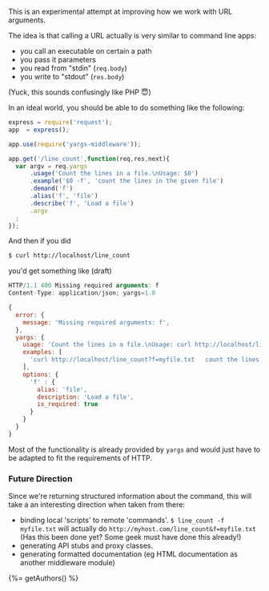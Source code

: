 This is an experimental attempt at improving how we work with URL arguments.

The idea is that calling a URL actually is very similar to command line apps:
+ you call an executable on certain a path
+ you pass it parameters
+ you read from "stdin" (`req.body`)
+ you write to "stdout" (`res.body`)

(Yuck, this sounds confusingly like PHP :innocent:)

In an ideal world, you should be able to do something like the following:

```javascript
express = require('request');
app  = express();

app.use(require('yargs-middleware'));

app.get('/line_count',function(req,res,next){
  var argv = req.yargs
      .usage('Count the lines in a file.\nUsage: $0')
      .example('$0 -f', 'count the lines in the given file')
      .demand('f')
      .alias('f', 'file')
      .describe('f', 'Load a file')
      .argv
  ;
});
```

And then if you did

```bash
$ curl http://localhost/line_count
```

you'd get something like (draft)

```javascript
HTTP/1.1 400 Missing required arguments: f
Content-Type: application/json; yargs=1.0

{
  error: {
    message: 'Missing required arguments: f',
  },
  yargs: {
    usage: 'Count the lines in a file.\nUsage: curl http://localhost/line_count?f=1',
    examples: [
      'curl http://localhost/line_count?f=myfile.txt   count the lines in the given file'
    ],
    options: {
      'f' : {
        alias: 'file',
        description: 'Load a file',
        is_required: true
      }
    }
  }
}
```

Most of the functionality is already provided by `yargs` and would just have to be adapted to fit the requirements of HTTP.

### Future Direction
Since we're returning structured information about the command, this will take a an interesting direction when taken from there:

+ binding local 'scripts' to remote 'commands'.
  `$ line_count -f myfile.txt` will actually do `http://myhost.com/line_count&f=myfile.txt` (Has this been done yet? Some geek must have done this already!)
+ generating API stubs and proxy classes.
+ generating formatted documentation (eg HTML documentation as another middleware module)

{%= getAuthors() %}
